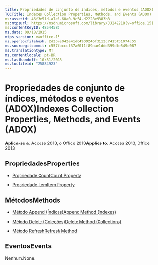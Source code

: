 ```yaml
---
title: Propriedades de conjunto de índices, métodos e eventos (ADOX)
TOCTitle: Indexes Collection Properties, Methods, and Events (ADOX)
ms:assetid: 46f3e51d-a7e8-60a0-9c54-d2228e9383b3
ms:mtpsurl: https://msdn.microsoft.com/library/JJ249218(v=office.15)
ms:contentKeyID: 48544581
ms.date: 09/18/2015
mtps_version: v=office.15
ms.openlocfilehash: 2d25ce042a41d84989246f3112c7415f51074c55
ms.sourcegitcommit: c557bbcccf37a6011f89aae1ddd399dfe549d087
ms.translationtype: MT
ms.contentlocale: pt-BR
ms.lasthandoff: 10/31/2018
ms.locfileid: "25884923"
---
```

# <a name="indexes-collection-properties-methods-and-events-adox"></a><span data-ttu-id="c4445-102">Propriedades de conjunto de índices, métodos e eventos (ADOX)</span><span class="sxs-lookup"><span data-stu-id="c4445-102">Indexes Collection Properties, Methods, and Events (ADOX)</span></span>


<span data-ttu-id="c4445-103">**Aplica-se a**: Access 2013, o Office 2013</span><span class="sxs-lookup"><span data-stu-id="c4445-103">**Applies to**: Access 2013, Office 2013</span></span>


## <a name="properties"></a><span data-ttu-id="c4445-104">Propriedades</span><span class="sxs-lookup"><span data-stu-id="c4445-104">Properties</span></span>

- [<span data-ttu-id="c4445-105">Propriedade Count</span><span class="sxs-lookup"><span data-stu-id="c4445-105">Count Property</span></span>](count-property-ado.md)

- [<span data-ttu-id="c4445-106">Propriedade Item</span><span class="sxs-lookup"><span data-stu-id="c4445-106">Item Property</span></span>](item-property-ado.md)

## <a name="methods"></a><span data-ttu-id="c4445-107">Métodos</span><span class="sxs-lookup"><span data-stu-id="c4445-107">Methods</span></span>

- [<span data-ttu-id="c4445-108">Método Append (Índices)</span><span class="sxs-lookup"><span data-stu-id="c4445-108">Append Method (Indexes)</span></span>](append-method-adox-indexes.md)

- [<span data-ttu-id="c4445-109">Método Delete (Coleções)</span><span class="sxs-lookup"><span data-stu-id="c4445-109">Delete Method (Collections)</span></span>](delete-method-adox-collections.md)

- [<span data-ttu-id="c4445-110">Método Refresh</span><span class="sxs-lookup"><span data-stu-id="c4445-110">Refresh Method</span></span>](refresh-method-ado.md)

## <a name="events"></a><span data-ttu-id="c4445-111">Eventos</span><span class="sxs-lookup"><span data-stu-id="c4445-111">Events</span></span>

<span data-ttu-id="c4445-112">Nenhum.</span><span class="sxs-lookup"><span data-stu-id="c4445-112">None.</span></span>

